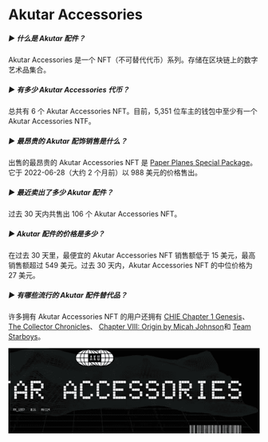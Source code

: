 # Akutar Accessories

##### ▶ 什么是 Akutar 配件？

Akutar Accessories 是一个 NFT（不可替代代币）系列。存储在区块链上的数字艺术品集合。

##### ▶ 有多少 Akutar Accessories 代币？

总共有 6 个 Akutar Accessories NFT。目前，5,351 位车主的钱包中至少有一个 Akutar Accessories NTF。

##### ▶ 最昂贵的 Akutar 配饰销售是什么？

出售的最昂贵的 Akutar Accessories NFT 是 [Paper Planes Special Package](https://www.nft-stats.com/asset/0x3e67911d6b61c1d1b6e6086cac2ad4f7af28255d/1)。它于 2022-06-28（大约 2 个月前）以 988 美元的价格售出。

##### ▶ 最近卖出了多少 Akutar 配件？

过去 30 天内共售出 106 个 Akutar Accessories NFT。

##### ▶ Akutar 配件的价格是多少？

在过去 30 天里，最便宜的 Akutar Accessories NFT 销售额低于 15 美元，最高销售额超过 549 美元。过去 30 天内，Akutar Accessories NFT 的中位价格为 27 美元。

##### ▶ 有哪些流行的 Akutar 配件替代品？

许多拥有 Akutar Accessories NFT 的用户还拥有 [CHIE Chapter 1 Genesis](https://www.nft-stats.com/collection/chie-chapter-1-genesis)、 [The Collector Chronicles](https://www.nft-stats.com/collection/digitalcollectors)、 [Chapter VIII: Origin by Micah Johnson](https://www.nft-stats.com/collection/chapter-viii-origin-by-micah-johnson-v2)和 [Team Starboys](https://www.nft-stats.com/collection/vsp-x-aku-starboys)。

![akutar](akutar.png)




